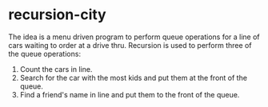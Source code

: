 # recursion-city
The idea is a menu driven program to perform queue operations for a line of cars waiting to order at a drive thru.
Recursion is used to perform three of the queue operations:
  1. Count the cars in line.
  2. Search for the car with the most kids and put them at the front of the queue.
  3. Find a friend's name in line and put them to the front of the queue.

